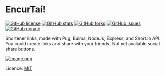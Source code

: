 # EncurTaí!

[![GitHub license](https://img.shields.io/github/license/studiourbanna/encurtai?style=for-the-badge)](https://github.com/studiourbanna/encurtai)
[![GitHub stars](https://img.shields.io/github/stars/studiourbanna/encurtai?style=for-the-badge)](https://github.com/studiourbanna/encurtai/stargazers)
[![GitHub forks](https://img.shields.io/github/forks/studiourbanna/encurtai?style=for-the-badge)](https://github.com/clcmo/encurtai/network)
[![GitHub issues](https://img.shields.io/github/issues/studiourbanna/encurtai?style=for-the-badge)](https://github.com/clcmo/encurtai/issues)
[![GitHub donate](https://img.shields.io/github/sponsors/clcmo?color=pink&style=for-the-badge)](https://github.com/sponsors/clcmo)

Shortener links, made with Pug, Bulma, NodeJs, Express, and Short.io API.
You could create links and share with your friends.
Not yet avaliable social share buttons.

[![image.png](https://pbs.twimg.com/media/Fxj3yRaXsAIGXlf?format=jpg&name=4096x4096)](https://encurtai.studiourbanna.com.br)

Licence: [MIT](LICENSE)

